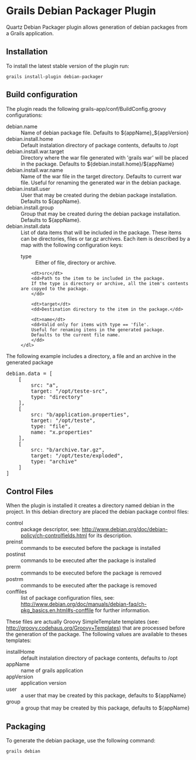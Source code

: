 Grails Debian Packager Plugin
=============

Quartz Debian Packager plugin allows generation of debian packages from a Grails application.

Installation
-------

To install the latest stable version of the plugin run:

	grails install-plugin debian-packager

Build configuration
-------

The plugin reads the following grails-app/conf/BuildConfig.groovy
configurations:

<dl>

<dt>debian.name</dt>
<dd>Name of debian package file. Defaults to ${appName}_${appVersion}</dd>

<dt>debian.install.home</dt>
<dd>Default instalation directory of package contents, defaults to /opt</dd>


<dt>debian.install.war.target</dt>
<dd>
Directory where the war file generated with 'grails war' will be placed
in the package. Defaults to ${debian.install.home}/${appName}
</dd>

<dt>debian.install.war.name</dt>
<dd>
Name of the war file in the target directory. 
Defaults to current war file. Useful for renaming the 
generated war in the debian package.
</dd>

<dt>debian.install.user</dt>
<dd>
User that may be created during the debian package installation. 
Defaults to ${appName}. 
</dd>

<dt>debian.install.group</dt>
<dd>
Group that may be created during the debian package installation. 
Defaults to ${appName}. 
</dd>

<dt>debian.install.data</dt>
<dd>
List of data items that will be included in the package.
These items can be directories, files or tar.gz archives.
Each item is described by a map with the following configuration 
keys:
	<dl>
		<dt>type</dt>
		<dd>Either of file, directory or archive.</dd>
		
		<dt>src</dt>
		<dd>Path to the item to be included in the package. 
		If the type is directory or archive, all the item's contents are copyed to the package.
		</dd>
		
		<dt>target</dt>
		<dd>Destination directory to the item in the package.</dd>
		
		<dt>name</dt>
		<dd>Valid only for items with type == 'file'. 
		Useful for renaming itens in the generated package. 
		Defaults to the current file name.
		</dd>
	</dl>
</dd>

The following example includes a directory, a file and an archive in the generated package

<pre>
debian.data = [
	[
		src: "a",
		target: "/opt/teste-src",
		type: "directory"
	],
	[
		src: "b/application.properties",
		target: "/opt/teste",
		type: "file",
		name: "x.properties"
	],
	[
		src: "b/archive.tar.gz",
		target: "/opt/teste/exploded",
		type: "archive"
	]
]
</pre>

Control Files
-------

When the plugin is installed it creates a directory named debian
in the project. In this debian directory are placed the debian package
control files:

<dl>

<dt>control</dt>
<dd>package descriptor, see: <a href="http://www.debian.org/doc/debian-policy/ch-controlfields.html">http://www.debian.org/doc/debian-policy/ch-controlfields.html</a> for its description.</dd>

<dt>preinst</dt>
<dd>commands to be executed before the package is installed</dd>

<dt>postinst</dt>
<dd>commands to be executed after the package is installed</dd>

<dt>prerm</dt>
<dd>commands to be executed before the package is removed</dd>

<dt>postrm</dt>
<dd>commands to be executed after the package is removed</dd>

<dt>conffiles</dt>
<dd>list of package configuration files, see: <a href="http://www.debian.org/doc/manuals/debian-faq/ch-pkg_basics.en.html#s-conffile">http://www.debian.org/doc/manuals/debian-faq/ch-pkg_basics.en.html#s-conffile</a> for further information.</dd>
</dl>

These files are actually Groovy SimpleTemplate templates (see: <a href="">http://groovy.codehaus.org/Groovy+Templates</a>)
that are processed before the generation of the package. The following values are available to theses templates:

<dl>

<dt>installHome</dt>
<dd>default instalation directory of package contents, defaults to /opt</dd>

<dt>appName</dt>
<dd>name of grails application</dd>

<dt>appVersion</dt>
<dd>application version</dd>

<dt>user</dt>
<dd>a user that may be created by this package, defaults to ${appName}</dd>

<dt>group</dt>
<dd>a group that may be created by this package, defaults to ${appName}</dd>

</dl>

Packaging
-------

To generate the debian package, use the following command:

	grails debian

